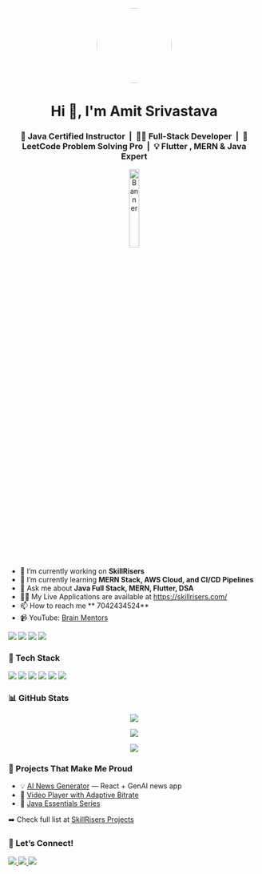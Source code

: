 
<p align="center">
  <img src="https://avatars.githubusercontent.com/u/26551351?v=4" width="150" height="150" style="border-radius: 50%;" />
</p>

<h1 align="center">Hi 👋, I'm Amit Srivastava</h1>
<h3 align="center">
  🚀 Java Certified Instructor &nbsp;|&nbsp; 👨‍💻 Full-Stack Developer &nbsp;|&nbsp; 🧠 LeetCode Problem Solving Pro &nbsp;|&nbsp; 💡 Flutter , MERN & Java Expert
</h3>

<p align="center">
  <img src="https://avatars.githubusercontent.com/u/13499477?v=4" alt="Banner" width="20%" />
</p>

- 🔭 I’m currently working on **SkillRisers**
- 🌱 I’m currently learning **MERN Stack, AWS Cloud, and CI/CD Pipelines**
- 💬 Ask me about **Java Full Stack, MERN, Flutter, DSA**
- 👨‍💻 My Live Applications are available at https://skillrisers.com/
- 📫 How to reach me ** 7042434524**
- 📹 YouTube: [Brain Mentors](https://www.youtube.com/c/BrainMentorsPvtLtd)


<p align="left">
  <img src="https://img.shields.io/badge/YouTube-BrainMentors-red?logo=youtube&style=for-the-badge" />
  <img src="https://img.shields.io/badge/Java-Expert-orange?logo=java&style=for-the-badge" />
  <img src="https://img.shields.io/badge/Flutter-Mobile-blue?logo=flutter&style=for-the-badge" />
  <img src="https://img.shields.io/badge/MERN-Stack-green?logo=react&style=for-the-badge" />
</p>

### 🧰 Tech Stack
<p>
  <img src="https://img.shields.io/badge/Java-ED8B00?style=for-the-badge&logo=java&logoColor=white"/>
  <img src="https://img.shields.io/badge/React-20232A?style=for-the-badge&logo=react&logoColor=61DAFB"/>
  <img src="https://img.shields.io/badge/Node.js-339933?style=for-the-badge&logo=nodedotjs&logoColor=white"/>
  <img src="https://img.shields.io/badge/MongoDB-4EA94B?style=for-the-badge&logo=mongodb&logoColor=white"/>
  <img src="https://img.shields.io/badge/Flutter-02569B?style=for-the-badge&logo=flutter&logoColor=white"/>
  <img src="https://img.shields.io/badge/GitHub-181717?style=for-the-badge&logo=github&logoColor=white"/>
</p>


### 📊 GitHub Stats

<p align="center">
  <img src="https://github-readme-stats.vercel.app/api?username=yourusername&show_icons=true&theme=radical" />
</p>

<p align="center">
  <img src="https://github-readme-streak-stats.herokuapp.com/?user=yourusername&theme=dark" />
</p>

<p align="center">
  <img src="https://github-readme-stats.vercel.app/api/top-langs/?username=yourusername&layout=compact&theme=tokyonight" />
</p>

### 🚀 Projects That Make Me Proud

- 💡 [AI News Generator](https://github.com/yourusername/ai-news-app) — React + GenAI news app
- 🎥 [Video Player with Adaptive Bitrate](https://github.com/yourusername/youtube-clone)
- 🧠 [Java Essentials Series](https://github.com/yourusername/java-essentials)

➡️ Check full list at [SkillRisers Projects](https://github.com/yourusername?tab=repositories)

### 🤝 Let’s Connect!

<p align="left">
  <a href="https://www.linkedin.com/in/yourprofile/" target="_blank">
    <img src="https://img.shields.io/badge/LinkedIn-blue?logo=linkedin&style=for-the-badge" />
  </a>
  <a href="mailto:youremail@gmail.com">
    <img src="https://img.shields.io/badge/Gmail-red?logo=gmail&style=for-the-badge" />
  </a>
  <a href="https://youtube.com/@brainmentors">
    <img src="https://img.shields.io/badge/YouTube-red?logo=youtube&style=for-the-badge" />
  </a>
</p>
